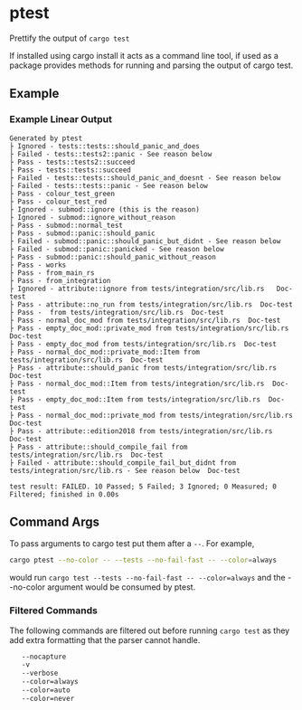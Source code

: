 # ptest

Prettify the output of `cargo test`

If installed using cargo install it acts as a command line tool, if used as a package provides methods for running and parsing the output of cargo test.

## Example
### Example Linear Output
```text 
Generated by ptest
├ Ignored - tests::tests::should_panic_and_does
├ Failed - tests::tests2::panic - See reason below
├ Pass - tests::tests2::succeed
├ Pass - tests::tests::succeed
├ Failed - tests::tests::should_panic_and_doesnt - See reason below
├ Failed - tests::tests::panic - See reason below
├ Pass - colour_test_green
├ Pass - colour_test_red
├ Ignored - submod::ignore (this is the reason)
├ Ignored - submod::ignore_without_reason
├ Pass - submod::normal_test
├ Pass - submod::panic::should_panic
├ Failed - submod::panic::should_panic_but_didnt - See reason below
├ Failed - submod::panic::panicked - See reason below
├ Pass - submod::panic::should_panic_without_reason
├ Pass - works
├ Pass - from_main_rs
├ Pass - from_integration
├ Ignored - attribute::ignore from tests/integration/src/lib.rs   Doc-test
├ Pass - attribute::no_run from tests/integration/src/lib.rs  Doc-test
├ Pass -  from tests/integration/src/lib.rs  Doc-test
├ Pass - normal_doc_mod from tests/integration/src/lib.rs  Doc-test
├ Pass - empty_doc_mod::private_mod from tests/integration/src/lib.rs  Doc-test
├ Pass - empty_doc_mod from tests/integration/src/lib.rs  Doc-test
├ Pass - normal_doc_mod::private_mod::Item from tests/integration/src/lib.rs  Doc-test
├ Pass - attribute::should_panic from tests/integration/src/lib.rs  Doc-test
├ Pass - normal_doc_mod::Item from tests/integration/src/lib.rs  Doc-test
├ Pass - empty_doc_mod::Item from tests/integration/src/lib.rs  Doc-test
├ Pass - normal_doc_mod::private_mod from tests/integration/src/lib.rs  Doc-test
├ Pass - attribute::edition2018 from tests/integration/src/lib.rs  Doc-test
├ Pass - attribute::should_compile_fail from tests/integration/src/lib.rs  Doc-test
├ Failed - attribute::should_compile_fail_but_didnt from tests/integration/src/lib.rs - See reason below  Doc-test

test result: FAILED. 10 Passed; 5 Failed; 3 Ignored; 0 Measured; 0 Filtered; finished in 0.00s
```



## Command Args
To pass arguments to cargo test put them after a `--`. For example, 
```bash 
cargo ptest --no-color -- --tests --no-fail-fast -- --color=always
```
would run `cargo test --tests --no-fail-fast -- --color=always` and the --no-color argument would be consumed by ptest.

### Filtered Commands
The following commands are filtered out before running `cargo test` as they add extra formatting that the parser cannot handle.
```txt
   --nocapture
   -v
   --verbose
   --color=always
   --color=auto
   --color=never
```
